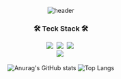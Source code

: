 <div align="center">

![header](https://capsule-render.vercel.app/api?type=waving&color=timeauto&height=200&section=header&text=JunYoung,%20Jung&fontColor=ffffff&fontSize=90&fontAlign=58&fontAlignY=32&desc=Day_Tea&descSize=25&descAlign=85&descAlignY=53)

<p align="center">
<h3 align="center">🛠 Teck Stack 🛠</h3>
<img src="https://img.shields.io/badge/HTML-E54E21?style=flat&logo=HTML&logoColor=white"/></a>&nbsp
<img src="https://img.shields.io/badge/CSS-0D73B7?style=flat&logo=CSS&logoColor=white"/></a>&nbsp
<img src="https://img.shields.io/badge/JavaScript-F7DF1E?style=flat&logo=JavaScript&logoColor=white"/></a>&nbsp
<br>
<img src="https://img.shields.io/badge/GitHub-gray?style=flat&logo=GitHub&logoColor=black"/></a>&nbsp
</p>

![Anurag's GitHub stats](https://github-readme-stats.vercel.app/api?username=DayTeaJun&show_icons=true&theme=dracula)
![Top Langs](https://github-readme-stats.vercel.app/api/top-langs/?username=DayTeaJun&langs_count=10&layout=compact&theme=dark)

</div>
